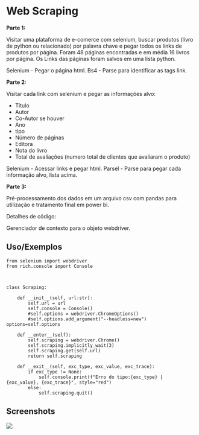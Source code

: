 
# Web Scraping

**Parte 1:**

Visitar uma plataforma de e-comerce com selenium, buscar produtos (livro de python ou relacionado) por palavra chave e pegar todos os links de produtos por página. Foram 48 páginas encontradas e em média 16 livros por página. Os Links das páginas foram salvos em uma lista python.

Selenium - Pegar o página html.
Bs4 - Parse para identificar as tags link.


**Parte 2:**

Visitar cada link com selenium e pegar as informações alvo: 

* Título
* Autor
* Co-Autor se houver
* Ano
* tipo
* Número de páginas
* Editora
* Nota do  livro
* Total de avaliações (numero total de clientes que avaliaram o produto)


Selenium - Acessar links e pegar html.
Parsel - Parse para pegar cada informação alvo, lista acima.


**Parte 3:**

Pré-processamento dos dados em um arquivo csv com pandas para utilização e tratamento final em power bi.


Detalhes de código:

Gerenciador de contexto para o objeto webdriver.





## Uso/Exemplos
```
from selenium import webdriver
from rich.console import Console



class Scraping:
    
    def __init__(self, url:str):
        self.url = url
        self.console = Console()
        #self.options = webdriver.ChromeOptions()
        #self.options.add_argument("--headless=new") options=self.options
        
    def __enter__(self):
        self.scraping = webdriver.Chrome()
        self.scraping.implicitly_wait(3)
        self.scraping.get(self.url)
        return self.scraping

    def __exit__(self, exc_type, exc_value, exc_trace):
        if exc_type != None:
            self.console.print(f"Erro do tipo:{exc_type} | {exc_value}, {exc_trace}", style="red")
        else:    
            self.scraping.quit()
```


## Screenshots

<img src="/img/print.png">

